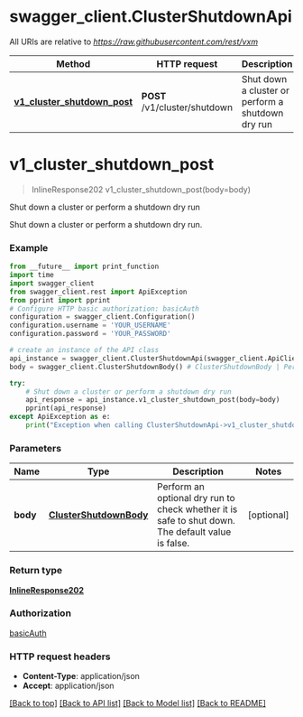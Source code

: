 # swagger_client.ClusterShutdownApi

All URIs are relative to *https://raw.githubusercontent.com/rest/vxm*

Method | HTTP request | Description
------------- | ------------- | -------------
[**v1_cluster_shutdown_post**](ClusterShutdownApi.md#v1_cluster_shutdown_post) | **POST** /v1/cluster/shutdown | Shut down a cluster or perform a shutdown dry run

# **v1_cluster_shutdown_post**
> InlineResponse202 v1_cluster_shutdown_post(body=body)

Shut down a cluster or perform a shutdown dry run

Shut down a cluster or perform a shutdown dry run.

### Example
```python
from __future__ import print_function
import time
import swagger_client
from swagger_client.rest import ApiException
from pprint import pprint
# Configure HTTP basic authorization: basicAuth
configuration = swagger_client.Configuration()
configuration.username = 'YOUR_USERNAME'
configuration.password = 'YOUR_PASSWORD'

# create an instance of the API class
api_instance = swagger_client.ClusterShutdownApi(swagger_client.ApiClient(configuration))
body = swagger_client.ClusterShutdownBody() # ClusterShutdownBody | Perform an optional dry run to check whether it is safe to shut down. The default value is false. (optional)

try:
    # Shut down a cluster or perform a shutdown dry run
    api_response = api_instance.v1_cluster_shutdown_post(body=body)
    pprint(api_response)
except ApiException as e:
    print("Exception when calling ClusterShutdownApi->v1_cluster_shutdown_post: %s\n" % e)
```

### Parameters

Name | Type | Description  | Notes
------------- | ------------- | ------------- | -------------
 **body** | [**ClusterShutdownBody**](ClusterShutdownBody.md)| Perform an optional dry run to check whether it is safe to shut down. The default value is false. | [optional] 

### Return type

[**InlineResponse202**](InlineResponse202.md)

### Authorization

[basicAuth](../README.md#basicAuth)

### HTTP request headers

 - **Content-Type**: application/json
 - **Accept**: application/json

[[Back to top]](#) [[Back to API list]](../README.md#documentation-for-api-endpoints) [[Back to Model list]](../README.md#documentation-for-models) [[Back to README]](../README.md)

